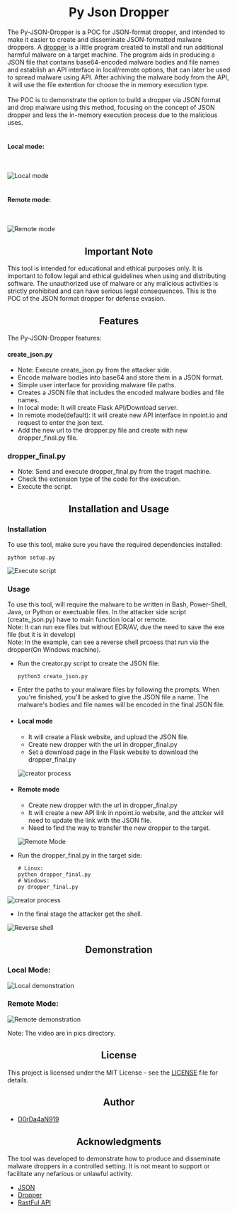 <h1 align="center">Py Json Dropper</h1>

The Py-JSON-Dropper is a POC for JSON-format dropper, and intended to make it easier to create and disseminate JSON-formatted malware droppers. A [dropper](https://medium.com/@dordaha491n/the-stealthy-evolution-of-malware-droppers-a-closer-look-cb269722d887) is a little program created to install and run additional harmful malware on a target machine. The program aids in producing a JSON file that contains base64-encoded malware bodies and file names and establish an API interface in local/remote options, that can later be used to spread malware using API. After achiving the malware body from the API, it will use the file extention for choose the in memory execution type.
<br><br>
The POC is to demonstrate the option to build a dropper via JSON format and drop malware using this method, focusing on the concept of JSON dropper and less the in-memory execution process due to the malicious uses.
<br><br>
<h4>Local mode:</h4><br>

![Local mode](pics/local_diagram.jpg)
<br><br>
<h4>Remote mode:</h4><br>

![Remote mode](pics/remote_diagram.jpg)
<br>

<h2 align="center">Important Note</h2>
This tool is intended for educational and ethical purposes only. It is important to follow legal and ethical guidelines when using and distributing software. The unauthorized use of malware or any malicious activities is strictly prohibited and can have serious legal consequences.
This is the POC of the JSON format dropper for defense evasion.

<h2 align="center">Features</h2>

<h3s>The Py-JSON-Dropper features:</h3>

<h4>create_json.py</h4>

- Note: Execute create_json.py from the attacker side.
- Encode malware bodies into base64 and store them in a JSON format.
- Simple user interface for providing malware file paths.
- Creates a JSON file that includes the encoded malware bodies and file names.
- In local mode: It will create Flask API/Download server.
- In remote mode(default): It will create new API interface in npoint.io and request to enter the json text.
- Add the new url to the dropper.py file and create with new dropper_final.py file.

<h3>dropper_final.py</h3>

- Note: Send and execute dropper_final.py from the traget machine.
- Check the extension type of the code for the execution.
- Execute the script.

<h2 align="center">Installation and Usage</h2>

<h3>Installation</h3>

To use this tool, make sure you have the required dependencies installed:

  ```shell
  python setup.py
  ```

![Execute script](pics/setup.jpg)
  
<h3>Usage</h3>

To use this tool, will require the malware to be written in Bash, Power-Shell, Java, or Python or exectuable files.
In the attacker side script (create_json.py) have to main function local or remote.
<br>
Note: It can run exe files but without EDR/AV, due the need to save the exe file (but it is in develop)
<br>
Note: In the example, can see a reverse shell prcoess that run via the dropper(On Windows machine).
<br>
- Run the creator.py script to create the JSON file:
  ```shell
  python3 create_json.py
  ```
- Enter the paths to your malware files by following the prompts. When you're finished, you'll be asked to give the JSON file a name. The malware's bodies and file names will be encoded in the final JSON file.

- <h4>Local mode</h4>

  - It will create a Flask website, and upload the JSON file.
  - Create new dropper with the url in dropper_final.py
  - Set a download page in the Flask website to download the dropper_final.py
  
  ![creator process](pics/local_json_create.jpg)

- <h4>Remote mode</h4>

  - Create new dropper with the url in dropper_final.py
  - It will create a new API link in npoint.io website, and the attcker will need to update the link with the JSON file.
  - Need to find the way to transfer the new dropper to the target.
  
  ![Remote Mode](pics/remote_json_create.jpg)

- Run the dropper_final.py in the target side:
  ```shell
  # Linux:
  python dropper_final.py
  # Windows:
  py dropper_final.py
  ```
![creator process](pics/dropper_process.jpg)

- In the final stage the attacker get the shell.

![Reverse shell](pics/shell.jpg)

<h2 align="center">Demonstration</h2>

<h3>Local Mode:</h3>

![Local demonstration](pics/local_Demonstration.gif)

<h3>Remote Mode:</h3>

![Remote demonstration](pics/remote_Demonstration.gif)

Note: The video are in pics directory.
<h2 align="center">License</h2>

This project is licensed under the MIT License - see the [LICENSE](LICENSE) file for details.

<h2 align="center">Author</h2>

- [D0rDa4aN919](https://github.com/D0rDa4aN919)

<h2 align="center">Acknowledgments</h2>
The tool was developed to demonstrate how to produce and disseminate malware droppers in a controlled setting. It is not meant to support or facilitate any nefarious or unlawful activity.

- [JSON](https://developer.mozilla.org/en-US/docs/Learn/JavaScript/Objects/JSON)
- [Dropper](https://encyclopedia.kaspersky.com/glossary/trojan-droppers/)
- [RastFul API](https://docs.github.com/en/rest?apiVersion=2022-11-28)
